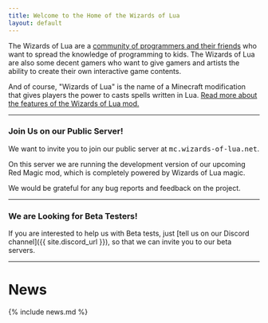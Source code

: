 ```yaml
---
title: Welcome to the Home of the Wizards of Lua
layout: default
---
```

The Wizards of Lua are a [community of programmers and their friends](/members.html)
who want to spread the knowledge of programming to kids.
The Wizards of Lua are also some decent gamers
who want to give gamers and artists the ability to create their own interactive game contents.

And of course, "Wizards of Lua" is the name of a Minecraft
modification that gives players the power to casts spells written in Lua.
[Read more about the features of the Wizards of Lua mod.](/features)

-----
### Join Us on our Public Server!

We want to invite you to join our public server at <tt>mc.wizards-of-lua.net</tt>.

On this server we are running the development version of our upcoming Red Magic mod,
which is completely powered by Wizards of Lua magic.

We would be grateful for any bug reports and feedback on the project.

-----
### We are Looking for Beta Testers!

If you are interested to help us with Beta tests, just [tell us on our Discord channel]({{ site.discord_url }}),
so that we can invite you to our beta servers.

-----

# News
{% include news.md %}
